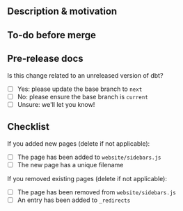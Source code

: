 ## Description & motivation
<!---
Describe your changes, and why you're making them. Is this linked to an open
issue, a pull request on dbt core, etc?
-->

## To-do before merge
<!---
(Optional -- remove this section if not needed)
Include any notes about things that need to happen before this PR is merged, e.g.:
- [ ] Change the base branch
- [ ] Ensure PR #56 is merged
-->

## Pre-release docs
Is this change related to an unreleased version of dbt?
- [ ] Yes: please update the base branch to `next`
- [ ] No: please ensure the base branch is `current`
- [ ] Unsure: we'll let you know!

## Checklist
If you added new pages (delete if not applicable):
- [ ] The page has been added to `website/sidebars.js`
- [ ] The new page has a unique filename

If you removed existing pages (delete if not applicable):
- [ ] The page has been removed from `website/sidebars.js`
- [ ] An entry has been added to `_redirects`
